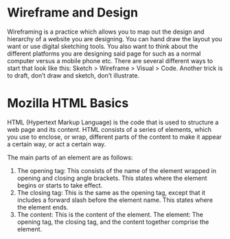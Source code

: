 
# Wireframe and Design

Wireframing is a practice which allows you to map out the design and hierarchy of a website you are designing.  You can hand draw the layout you want or use digital sketching tools.  You also want to think about the different platforms you are designing said page for such as a normal computer versus a mobile phone etc.  There are several different ways to start that look like this: Sketch > Wireframe > Visual > Code.  Another trick is to draft, don’t draw and sketch, don’t illustrate.

# Mozilla HTML Basics

HTML (Hypertext Markup Language) is the code that is used to structure a web page and its content. HTML consists of a series of elements, which you use to enclose, or wrap, different parts of the content to make it appear a certain way, or act a certain way.  

The main parts of an element are as follows:

1. The opening tag: This consists of the name of the element wrapped in opening and closing angle brackets. This states where the element begins or starts to take effect.
2. The closing tag: This is the same as the opening tag, except that it includes a forward slash before the element name. This states where the element ends.  
3. The content: This is the content of the element.
The element: The opening tag, the closing tag, and the content together comprise the element.



